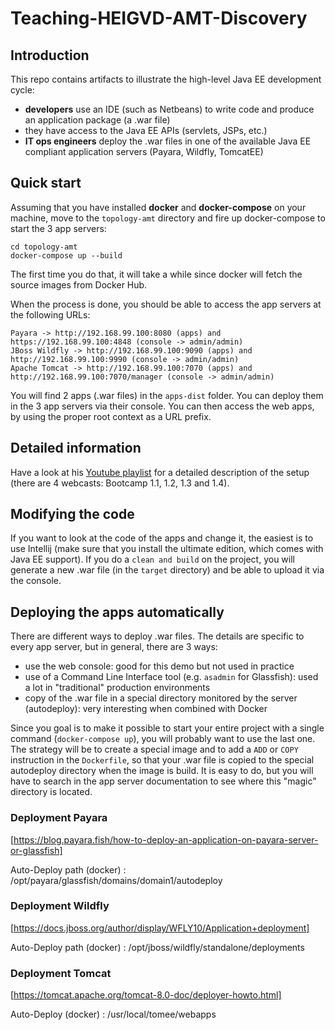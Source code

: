 # Teaching-HEIGVD-AMT-Discovery

## Introduction

This repo contains artifacts to illustrate the high-level Java EE development cycle:

* **developers** use an IDE (such as Netbeans) to write code and produce an application package (a .war file)
* they have access to the Java EE APIs (servlets, JSPs, etc.)
* **IT ops engineers** deploy the .war files in one of the available Java EE compliant application servers (Payara, Wildfly, TomcatEE)

## Quick start

Assuming that you have installed **docker** and **docker-compose** on your machine, move to the `topology-amt` directory and fire up docker-compose to start the 3 app servers:

```
cd topology-amt
docker-compose up --build
```

The first time you do that, it will take a while since docker will fetch the source images from Docker Hub.

When the process is done, you should be able to access the app servers at the following URLs:

```
Payara -> http://192.168.99.100:8080 (apps) and https://192.168.99.100:4848 (console -> admin/admin)
JBoss Wildfly -> http://192.168.99.100:9090 (apps) and http://192.168.99.100:9990 (console -> admin/admin)
Apache Tomcat -> http://192.168.99.100:7070 (apps) and http://192.168.99.100:7070/manager (console -> admin/admin)
```
You will find 2 apps (.war files) in the `apps-dist` folder. You can deploy them in the 3 app servers via their console. You can then access the web apps, by using the proper root context as a URL prefix.

## Detailed information

Have a look at his [Youtube playlist](https://www.youtube.com/playlist?list=PLfKkysTy70QaWqP7sD6xiqFvLZemVLQw_&disable_polymer=true) for a detailed description of the setup (there are 4 webcasts: Bootcamp 1.1, 1.2, 1.3 and 1.4).

## Modifying the code

If you want to look at the code of the apps and change it, the easiest is to use Intellij (make sure that you install the ultimate edition, which comes with Java EE support). If you do a `clean and build` on the project, you will generate a new .war file (in the `target` directory) and be able to upload it via the console.

## Deploying the apps automatically

There are different ways to deploy .war files. The details are specific to every app server, but in general, there are 3 ways:

* use the web console: good for this demo but not used in practice
* use of a Command Line Interface tool (e.g. `asadmin` for Glassfish): used a lot in "traditional" production environments
* copy of the .war file in a special directory monitored by the server (autodeploy): very interesting when combined with Docker

Since you goal is to make it possible to start your entire project with a single command (`docker-compose up`), you will probably want to use the last one. The strategy will be to create a special image and to add a `ADD` or `COPY` instruction in the `Dockerfile`, so that your .war file is copied to the special autodeploy directory when the image is build. It is easy to do, but you will have to search in the app server documentation to see where this "magic" directory is located.


### Deployment Payara

[https://blog.payara.fish/how-to-deploy-an-application-on-payara-server-or-glassfish]

Auto-Deploy path (docker) : /opt/payara/glassfish/domains/domain1/autodeploy

### Deployment Wildfly

[https://docs.jboss.org/author/display/WFLY10/Application+deployment]

Auto-Deploy path (docker) : /opt/jboss/wildfly/standalone/deployments

### Deployment Tomcat

[https://tomcat.apache.org/tomcat-8.0-doc/deployer-howto.html]

Auto-Deploy (docker) : /usr/local/tomee/webapps
